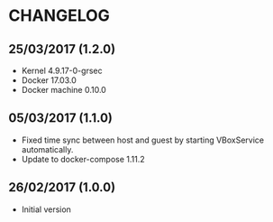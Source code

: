 
# CHANGELOG

## 25/03/2017 (1.2.0)

* Kernel 4.9.17-0-grsec
* Docker 17.03.0
* Docker machine 0.10.0

## 05/03/2017 (1.1.0)

* Fixed time sync between host and guest by starting VBoxService automatically.
* Update to docker-compose 1.11.2

## 26/02/2017 (1.0.0)

* Initial version
